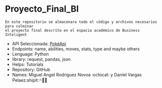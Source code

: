 # Proyecto_Final_BI

```
En este repositorio se almacenara todo el código y archivos necesarios para culminar
el proyecto final descrito en el espacio académico de Business Inteligent
```

- API Seleccionada: [PokéApi](https://pokeapi.co)
- Endpoints: name, abilities, moves, stats, type and maybe others
- Lenguage: Python
- library: request, pandas, json
- Helps: Tutorials
- Repository: GitHub
- Names: Miguel Angel Rodriguez Novoa :octocat: y Daniel Vargas Pelaez:shipit::black_joker::dragon_face::dragon:

